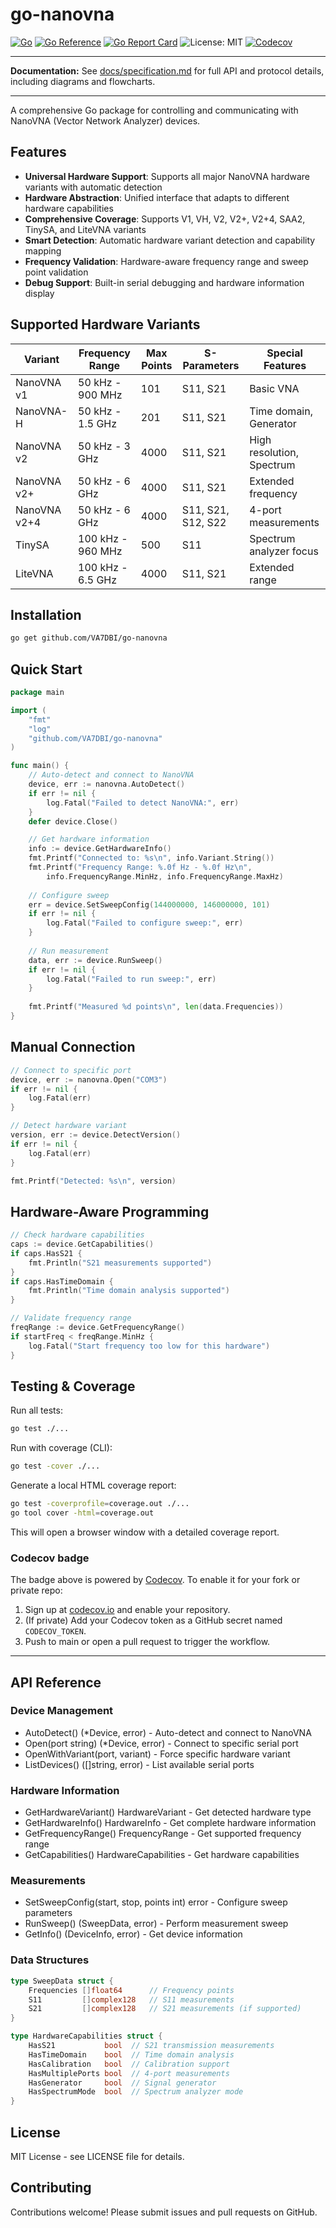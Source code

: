 
# go-nanovna

<!-- Badges -->

[![Go](https://github.com/VA7DBI/go-nanovna/workflows/Go/badge.svg)](https://github.com/VA7DBI/go-nanovna/actions)
[![Go Reference](https://pkg.go.dev/badge/github.com/VA7DBI/go-nanovna.svg)](https://pkg.go.dev/github.com/VA7DBI/go-nanovna)
[![Go Report Card](https://goreportcard.com/badge/github.com/VA7DBI/go-nanovna)](https://goreportcard.com/report/github.com/VA7DBI/go-nanovna)
![License: MIT](https://img.shields.io/badge/License-MIT-yellow.svg)
[![Codecov](https://codecov.io/gh/VA7DBI/go-nanovna/branch/main/graph/badge.svg)](https://codecov.io/gh/VA7DBI/go-nanovna)

---

**Documentation:** See [docs/specification.md](docs/specification.md) for full API and protocol details, including diagrams and flowcharts.

---

A comprehensive Go package for controlling and communicating with NanoVNA (Vector Network Analyzer) devices.

## Features

- **Universal Hardware Support**: Supports all major NanoVNA hardware variants with automatic detection
- **Hardware Abstraction**: Unified interface that adapts to different hardware capabilities
- **Comprehensive Coverage**: Supports V1, VH, V2, V2+, V2+4, SAA2, TinySA, and LiteVNA variants
- **Smart Detection**: Automatic hardware variant detection and capability mapping
- **Frequency Validation**: Hardware-aware frequency range and sweep point validation
- **Debug Support**: Built-in serial debugging and hardware information display

## Supported Hardware Variants

| Variant | Frequency Range | Max Points | S-Parameters | Special Features |
|---------|----------------|------------|--------------|------------------|
| NanoVNA v1 | 50 kHz - 900 MHz | 101 | S11, S21 | Basic VNA |
| NanoVNA-H | 50 kHz - 1.5 GHz | 201 | S11, S21 | Time domain, Generator |
| NanoVNA v2 | 50 kHz - 3 GHz | 4000 | S11, S21 | High resolution, Spectrum |
| NanoVNA v2+ | 50 kHz - 6 GHz | 4000 | S11, S21 | Extended frequency |
| NanoVNA v2+4 | 50 kHz - 6 GHz | 4000 | S11, S21, S12, S22 | 4-port measurements |
| TinySA | 100 kHz - 960 MHz | 500 | S11 | Spectrum analyzer focus |
| LiteVNA | 100 kHz - 6.5 GHz | 4000 | S11, S21 | Extended range |

## Installation

```bash
go get github.com/VA7DBI/go-nanovna
```

## Quick Start

```go
package main

import (
    "fmt"
    "log"
    "github.com/VA7DBI/go-nanovna"
)

func main() {
    // Auto-detect and connect to NanoVNA
    device, err := nanovna.AutoDetect()
    if err != nil {
        log.Fatal("Failed to detect NanoVNA:", err)
    }
    defer device.Close()

    // Get hardware information
    info := device.GetHardwareInfo()
    fmt.Printf("Connected to: %s\n", info.Variant.String())
    fmt.Printf("Frequency Range: %.0f Hz - %.0f Hz\n", 
        info.FrequencyRange.MinHz, info.FrequencyRange.MaxHz)
    
    // Configure sweep
    err = device.SetSweepConfig(144000000, 146000000, 101)
    if err != nil {
        log.Fatal("Failed to configure sweep:", err)
    }
    
    // Run measurement
    data, err := device.RunSweep()
    if err != nil {
        log.Fatal("Failed to run sweep:", err)
    }
    
    fmt.Printf("Measured %d points\n", len(data.Frequencies))
}
```

## Manual Connection

```go
// Connect to specific port
device, err := nanovna.Open("COM3")
if err != nil {
    log.Fatal(err)
}

// Detect hardware variant
version, err := device.DetectVersion()
if err != nil {
    log.Fatal(err)
}

fmt.Printf("Detected: %s\n", version)
```

## Hardware-Aware Programming

```go
// Check hardware capabilities
caps := device.GetCapabilities()
if caps.HasS21 {
    fmt.Println("S21 measurements supported")
}
if caps.HasTimeDomain {
    fmt.Println("Time domain analysis supported")
}

// Validate frequency range
freqRange := device.GetFrequencyRange()
if startFreq < freqRange.MinHz {
    log.Fatal("Start frequency too low for this hardware")
}
```

## Testing & Coverage

Run all tests:

```sh
go test ./...
```

Run with coverage (CLI):

```sh
go test -cover ./...
```

Generate a local HTML coverage report:

```sh
go test -coverprofile=coverage.out ./...
go tool cover -html=coverage.out
```

This will open a browser window with a detailed coverage report.

### Codecov badge

The badge above is powered by [Codecov](https://codecov.io/gh/VA7DBI/go-nanovna). To enable it for your fork or private repo:

1. Sign up at [codecov.io](https://codecov.io/) and enable your repository.
2. (If private) Add your Codecov token as a GitHub secret named `CODECOV_TOKEN`.
3. Push to main or open a pull request to trigger the workflow.

---

## API Reference

### Device Management

- AutoDetect() (*Device, error) - Auto-detect and connect to NanoVNA
- Open(port string) (*Device, error) - Connect to specific serial port
- OpenWithVariant(port, variant) - Force specific hardware variant
- ListDevices() ([]string, error) - List available serial ports

### Hardware Information

- GetHardwareVariant() HardwareVariant - Get detected hardware type
- GetHardwareInfo() HardwareInfo - Get complete hardware information
- GetFrequencyRange() FrequencyRange - Get supported frequency range
- GetCapabilities() HardwareCapabilities - Get hardware capabilities

### Measurements

- SetSweepConfig(start, stop, points int) error - Configure sweep parameters
- RunSweep() (SweepData, error) - Perform measurement sweep
- GetInfo() (DeviceInfo, error) - Get device information

### Data Structures

```go
type SweepData struct {
    Frequencies []float64      // Frequency points
    S11         []complex128   // S11 measurements
    S21         []complex128   // S21 measurements (if supported)
}

type HardwareCapabilities struct {
    HasS21           bool  // S21 transmission measurements
    HasTimeDomain    bool  // Time domain analysis
    HasCalibration   bool  // Calibration support
    HasMultiplePorts bool  // 4-port measurements
    HasGenerator     bool  // Signal generator
    HasSpectrumMode  bool  // Spectrum analyzer mode
}
```

## License

MIT License - see LICENSE file for details.

## Contributing

Contributions welcome! Please submit issues and pull requests on GitHub.
